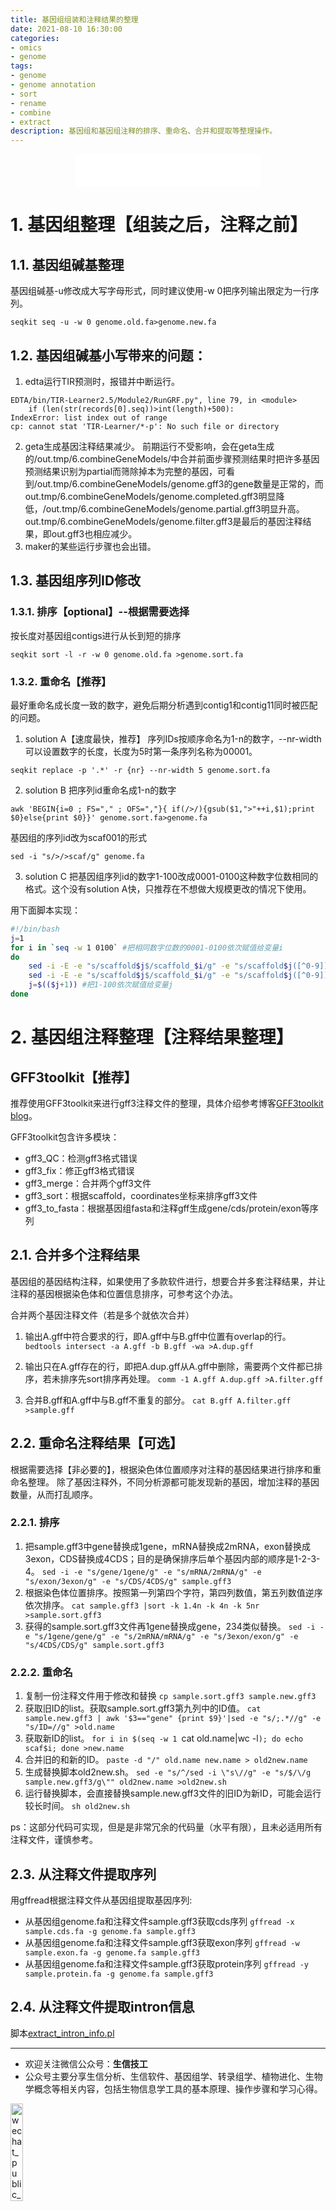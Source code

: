 ```yaml
---
title: 基因组组装和注释结果的整理
date: 2021-08-10 16:30:00
categories: 
- omics
- genome
tags:
- genome
- genome annotation
- sort
- rename
- combine
- extract
description: 基因组和基因组注释的排序、重命名、合并和提取等整理操作。
---
```


<div align="middle"><iframe frameborder="no" border="0" marginwidth="0" marginheight="0" width=298 height=52 src="//music.163.com/outchain/player?type=2&id=1833352&auto=1&height=32"></iframe></div>


# 1. 基因组整理【组装之后，注释之前】
## 1.1. 基因组碱基整理
基因组碱基-u修改成大写字母形式，同时建议使用-w 0把序列输出限定为一行序列。

`seqkit seq -u -w 0 genome.old.fa>genome.new.fa`


## 1.2. 基因组碱基小写带来的问题：
1. edta运行TIR预测时，报错并中断运行。

```
EDTA/bin/TIR-Learner2.5/Module2/RunGRF.py", line 79, in <module>
    if (len(str(records[0].seq))>int(length)+500):
IndexError: list index out of range
cp: cannot stat 'TIR-Learner/*-p': No such file or directory
```

2. geta生成基因注释结果减少。
前期运行不受影响，会在geta生成的/out.tmp/6.combineGeneModels/中合并前面步骤预测结果时把许多基因预测结果识别为partial而筛除掉本为完整的基因，可看到/out.tmp/6.combineGeneModels/genome.gff3的gene数量是正常的，而out.tmp/6.combineGeneModels/genome.completed.gff3明显降低，/out.tmp/6.combineGeneModels/genome.partial.gff3明显升高。out.tmp/6.combineGeneModels/genome.filter.gff3是最后的基因注释结果，即out.gff3也相应减少。
3. maker的某些运行步骤也会出错。

## 1.3. 基因组序列ID修改
### 1.3.1. 排序【optional】--根据需要选择
按长度对基因组contigs进行从长到短的排序

`seqkit sort -l -r -w 0 genome.old.fa >genome.sort.fa` 

### 1.3.2. 重命名【推荐】
最好重命名成长度一致的数字，避免后期分析遇到contig1和contig11同时被匹配的问题。
1. solution A【速度最快，推荐】
序列IDs按顺序命名为1-n的数字，--nr-width可以设置数字的长度，长度为5时第一条序列名称为00001。

`seqkit replace -p '.*' -r {nr} --nr-width 5 genome.sort.fa` 

2. solution B
把序列id重命名成1-n的数字

`awk 'BEGIN{i=0 ; FS="," ; OFS=","}{ if(/>/){gsub($1,">"++i,$1);print $0}else{print $0}}' genome.sort.fa>genome.fa` 

基因组的序列id改为scaf001的形式

`sed -i "s/>/>scaf/g" genome.fa` 

3. solution C
把基因组序列id的数字1-100改成0001-0100这种数字位数相同的格式。这个没有solution A快，只推荐在不想做大规模更改的情况下使用。

用下面脚本实现：

```replace_digits.sh
#!/bin/bash
j=1
for i in `seq -w 1 0100` #把相同数字位数的0001-0100依次赋值给变量i
do
	sed -i -E -e "s/scaffold$j$/scaffold_$i/g" -e "s/scaffold$j([^0-9])/scaffold_$i\1/g" species.fa #两次替换，第一次替换scaffold$j为行尾的字符串（比如在基因组序列文件中），第二次替换scaffold$j不为行尾的字符串，[^0-9]代表不为数字的任意一个字符，\1代表替换前括号([^0-9])中的内容。
	sed -i -E -e "s/scaffold$j$/scaffold_$i/g" -e "s/scaffold$j([^0-9])/scaffold_$i\1/g" species.gff #同上，替换其他文件，比如gff文件。
	j=$(($j+1)) #把1-100依次赋值给变量j
done
```

# 2. 基因组注释整理【注释结果整理】
## GFF3toolkit【推荐】
推荐使用GFF3toolkit来进行gff3注释文件的整理，具体介绍参考博客[GFF3toolkit blog](https://yanzhongsino.github.io/2022/05/24/biosoft_fileformat_GFF3toolkit/)。

GFF3toolkit包含许多模块：
- gff3_QC：检测gff3格式错误
- gff3_fix：修正gff3格式错误
- gff3_merge：合并两个gff3文件
- gff3_sort：根据scaffold，coordinates坐标来排序gff3文件
- gff3_to_fasta：根据基因组fasta和注释gff生成gene/cds/protein/exon等序列

## 2.1. 合并多个注释结果
基因组的基因结构注释，如果使用了多款软件进行，想要合并多套注释结果，并让注释的基因根据染色体和位置信息排序，可参考这个办法。

合并两个基因注释文件（若是多个就依次合并）

1. 输出A.gff中符合要求的行，即A.gff中与B.gff中位置有overlap的行。
`bedtools intersect -a A.gff -b B.gff -wa >A.dup.gff` 
2. 输出只在A.gff存在的行，即把A.dup.gff从A.gff中删除，需要两个文件都已排序，若未排序先sort排序再处理。
`comm -1 A.gff A.dup.gff >A.filter.gff` 

3. 合并B.gff和A.gff中与B.gff不重复的部分。
`cat B.gff A.filter.gff >sample.gff` 

## 2.2. 重命名注释结果【可选】
根据需要选择【非必要的】，根据染色体位置顺序对注释的基因结果进行排序和重命名整理。
除了基因注释外，不同分析源都可能发现新的基因，增加注释的基因数量，从而打乱顺序。

### 2.2.1. 排序
1. 把sample.gff3中gene替换成1gene，mRNA替换成2mRNA，exon替换成3exon，CDS替换成4CDS；目的是确保排序后单个基因内部的顺序是1-2-3-4。
`sed -i -e "s/gene/1gene/g" -e "s/mRNA/2mRNA/g" -e "s/exon/3exon/g" -e "s/CDS/4CDS/g" sample.gff3`
2. 根据染色体位置排序。按照第一列第四个字符，第四列数值，第五列数值逆序依次排序。
`cat sample.gff3 |sort -k 1.4n -k 4n -k 5nr >sample.sort.gff3`
3. 获得的sample.sort.gff3文件再1gene替换成gene，234类似替换。
`sed -i -e "s/1gene/gene/g" -e "s/2mRNA/mRNA/g" -e "s/3exon/exon/g" -e "s/4CDS/CDS/g" sample.sort.gff3`

### 2.2.2. 重命名
1. 复制一份注释文件用于修改和替换
`cp sample.sort.gff3 sample.new.gff3`
2. 获取旧ID的list。获取sample.sort.gff3第九列中的ID值。
`cat sample.new.gff3 | awk '$3=="gene" {print $9}'|sed -e "s/;.*//g" -e "s/ID=//g" >old.name`
3. 获取新ID的list。
`for i in $(seq -w 1 `cat old.name|wc -l`); do echo scaf$i; done >new.name`
4. 合并旧的和新的ID。
`paste -d "/" old.name new.name > old2new.name`
5. 生成替换脚本old2new.sh。
`sed -e "s/^/sed -i \"s\//g" -e "s/$/\/g sample.new.gff3/g\"" old2new.name >old2new.sh`
6. 运行替换脚本，会直接替换sample.new.gff3文件的旧ID为新ID，可能会运行较长时间。
`sh old2new.sh`

ps：这部分代码可实现，但是是非常冗余的代码量（水平有限），且未必适用所有注释文件，谨慎参考。

## 2.3. 从注释文件提取序列
用gffread根据注释文件从基因组提取基因序列:
- 从基因组genome.fa和注释文件sample.gff3获取cds序列
`gffread -x sample.cds.fa -g genome.fa sample.gff3`
- 从基因组genome.fa和注释文件sample.gff3获取exon序列
`gffread -w sample.exon.fa -g genome.fa sample.gff3`
- 从基因组genome.fa和注释文件sample.gff3获取protein序列
`gffread -y sample.protein.fa -g genome.fa sample.gff3`

## 2.4. 从注释文件提取intron信息
脚本[extract_intron_info.pl](https://github.com/yanzhongsino/bioscripts/blob/main/modifiedscripts/extract_intron_info.pl)


-------

- 欢迎关注微信公众号：**生信技工**
- 公众号主要分享生信分析、生信软件、基因组学、转录组学、植物进化、生物学概念等相关内容，包括生物信息学工具的基本原理、操作步骤和学习心得。

<img src="https://github.com/yanzhongsino/yanzhongsino.github.io/blob/hexo/source/wechat/Wechat_public_qrcode.jpg?raw=true" width=20% title="wechat_public_QRcode.png" align=center/>
